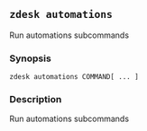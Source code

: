 ## `zdesk automations`

Run automations subcommands

### Synopsis

    zdesk automations COMMAND[ ... ]

### Description

Run automations subcommands

